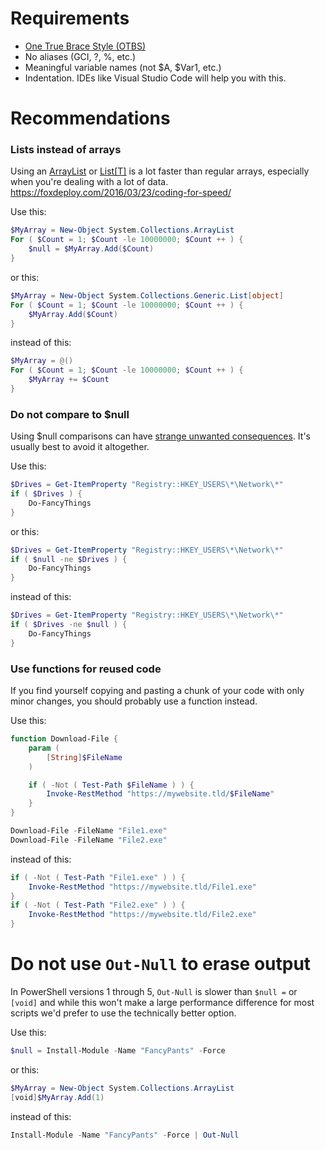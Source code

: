# Requirements
* [One True Brace Style (OTBS)](https://github.com/PoshCode/PowerShellPracticeAndStyle/blob/master/Style-Guide/Code-Layout-and-Formatting.md#one-true-brace-style)
* No aliases (GCI, ?, %, etc.)
* Meaningful variable names (not \$A, \$Var1, etc.)
* Indentation. IDEs like Visual Studio Code will help you with this.

# Recommendations
### Lists instead of arrays
Using an [ArrayList](https://docs.microsoft.com/en-us/dotnet/api/system.collections.arraylist) or [List[T]](https://docs.microsoft.com/en-us/dotnet/api/system.collections.generic.list-1) is a lot faster than regular arrays, especially when you're dealing with a lot of data. https://foxdeploy.com/2016/03/23/coding-for-speed/

Use this:
```PowerShell
$MyArray = New-Object System.Collections.ArrayList
For ( $Count = 1; $Count -le 10000000; $Count ++ ) {
    $null = $MyArray.Add($Count)
}
```

or this:
```PowerShell
$MyArray = New-Object System.Collections.Generic.List[object]
For ( $Count = 1; $Count -le 10000000; $Count ++ ) {
    $MyArray.Add($Count)
}
```

instead of this:
```PowerShell
$MyArray = @()
For ( $Count = 1; $Count -le 10000000; $Count ++ ) {
    $MyArray += $Count
}
```

### Do not compare to $null
Using $null comparisons can have [strange unwanted consequences](https://github.com/PowerShell/PSScriptAnalyzer/blob/development/RuleDocumentation/PossibleIncorrectComparisonWithNull.md). It's usually best to avoid it altogether.

Use this:
```PowerShell
$Drives = Get-ItemProperty "Registry::HKEY_USERS\*\Network\*"
if ( $Drives ) {
    Do-FancyThings
}
```

or this:
```PowerShell
$Drives = Get-ItemProperty "Registry::HKEY_USERS\*\Network\*"
if ( $null -ne $Drives ) {
    Do-FancyThings
}
```

instead of this:
```PowerShell
$Drives = Get-ItemProperty "Registry::HKEY_USERS\*\Network\*"
if ( $Drives -ne $null ) {
    Do-FancyThings
}
```

### Use functions for reused code
If you find yourself copying and pasting a chunk of your code with only minor changes, you should probably use a function instead.

Use this:
```PowerShell
function Download-File {
    param (
        [String]$FileName
    )

    if ( -Not ( Test-Path $FileName ) ) {
        Invoke-RestMethod "https://mywebsite.tld/$FileName"
    }
}

Download-File -FileName "File1.exe"
Download-File -FileName "File2.exe"
```

instead of this:
```PowerShell
if ( -Not ( Test-Path "File1.exe" ) ) {
    Invoke-RestMethod "https://mywebsite.tld/File1.exe"
}
if ( -Not ( Test-Path "File2.exe" ) ) {
    Invoke-RestMethod "https://mywebsite.tld/File2.exe"
}
```

# Do not use `Out-Null` to erase output
In PowerShell versions 1 through 5, `Out-Null` is slower than `$null =` or `[void]` and while this won't make a large performance difference for most scripts we'd prefer to use the technically better option.

Use this:
```PowerShell
$null = Install-Module -Name "FancyPants" -Force
```

or this:
```PowerShell
$MyArray = New-Object System.Collections.ArrayList
[void]$MyArray.Add(1)
```

instead of this:
```PowerShell
Install-Module -Name "FancyPants" -Force | Out-Null
```